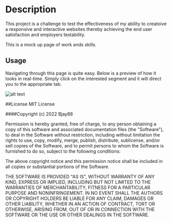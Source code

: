 # Description
This project is a challenge to test the effectiveness of my ability to creatoive a responsive and interactive websites thereby achieving the end user satisfaction and employers testability.

This is a mock up page of work ands skills.

## Usage
Navigating through this page is quite easy. Below is a preview of how it looks in real-time. Simply click on the interested segment and it will direct you to the appropriate tab.

![alt text](../Challenge-CSS/images/Screenshot.png)

##License
MIT License

####Copyright (c) 2022 Bjay88

Permission is hereby granted, free of charge, to any person obtaining a copy of this software and associated documentation files (the "Software"), to deal in the Software without restriction, including without limitation the rights to use, copy, modify, merge, publish, distribute, sublicense, and/or sell copies of the Software, and to permit persons to whom the Software is furnished to do so, subject to the following conditions:

The above copyright notice and this permission notice shall be included in all copies or substantial portions of the Software.

THE SOFTWARE IS PROVIDED "AS IS", WITHOUT WARRANTY OF ANY KIND, EXPRESS OR IMPLIED, INCLUDING BUT NOT LIMITED TO THE WARRANTIES OF MERCHANTABILITY, FITNESS FOR A PARTICULAR PURPOSE AND NONINFRINGEMENT. IN NO EVENT SHALL THE AUTHORS OR COPYRIGHT HOLDERS BE LIABLE FOR ANY CLAIM, DAMAGES OR OTHER LIABILITY, WHETHER IN AN ACTION OF CONTRACT, TORT OR OTHERWISE, ARISING FROM, OUT OF OR IN CONNECTION WITH THE SOFTWARE OR THE USE OR OTHER DEALINGS IN THE SOFTWARE.